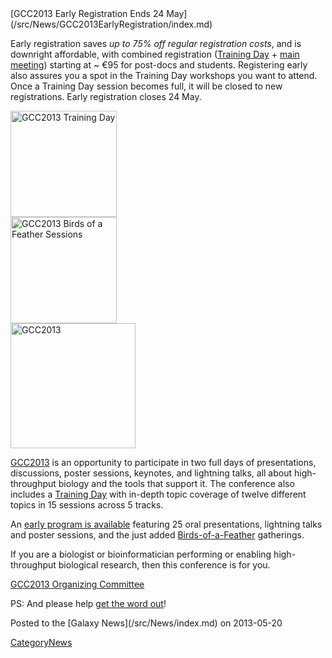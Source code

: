 <div class='newsItemHeader'>[GCC2013 Early Registration Ends 24 May](/src/News/GCC2013EarlyRegistration/index.md)</div>

Early registration saves *up to 75% off regular registration costs*, and is downright affordable, with combined registration ([Training Day](/src/Events/GCC2013/TrainingDay/index.md) + [main meeting](/src/Events/GCC2013/Program/index.md)) starting at ~ €95 for post-docs and students. Registering early also assures you a spot in the Training Day workshops you want to attend.  Once a Training Day session becomes full, it will be closed to new registrations.  Early registration closes 24 May. 

<div class='right'><a href='/src/Events/GCC2013/index.md'><img src="/src/Images/Logos/GCC2013TrainingDayLogo300.png" alt="GCC2013 Training Day" width="170px" /></a><br />
<a href='/src/Events/GCC2013/index.md'><img src="/src/Images/Logos/GCC2013BoFLogo.png" alt="GCC2013 Birds of a Feather Sessions" width="170px" /></a></div>
<div class='left'><a href='/src/Events/GCC2013/index.md'><img src="/src/Images/Logos/GCC2013Logo400.png" alt="GCC2013" width="200px" /></a></div>

[GCC2013](/src/Events/GCC2013/index.md) is an opportunity to participate in two full days of presentations, discussions, poster sessions, keynotes, and lightning talks, all about high-throughput biology and the tools that support it. The conference also includes a [Training Day](/src/Events/GCC2013/TrainingDay/index.md) with in-depth topic coverage of twelve different topics in 15 sessions across 5 tracks.

An [early program is available](/src/Events/GCC2013/Program/index.md) featuring 25 oral presentations, lightning talks and poster sessions, and the just added [Birds-of-a-Feather](/src/Events/GCC2013/BoF/index.md) gatherings.

If you are a biologist or bioinformatician performing or enabling high-throughput biological research, then this conference is for you.

[GCC2013 Organizing Committee](/src/Events/GCC2013/Organizers/index.md)

PS: And please help [get the word out](/src/Events/GCC2013/Promotion/index.md)!

<div class='newsItemFooter'>Posted to the [Galaxy News](/src/News/index.md) on 2013-05-20</div>

[CategoryNews](/src/CategoryNews/index.md)

